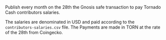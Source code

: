 Publish every month on the 28th the Gnosis safe transaction to pay Tornado Cash contributors salaries. 

The salaries are denominated in USD and paid according to the `contributors-salaries.csv` file. 
The Payments are made in TORN at the rate of the 28th from Coingecko.  